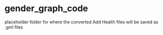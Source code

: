 # gender_graph_code
placeholder folder for where the converted Add Health files will be saved as .gml files
